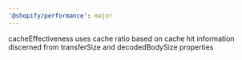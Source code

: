 ```yaml
---
'@shopify/performance': major
---
```


cacheEffectiveness uses cache ratio based on cache hit information discerned from transferSize and decodedBodySize properties
